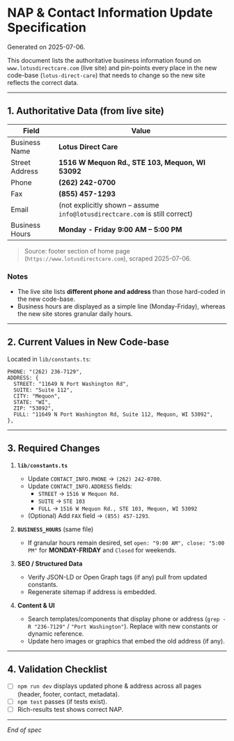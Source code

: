 # NAP & Contact Information Update Specification

Generated on 2025-07-06.

This document lists the authoritative business information found on `www.lotusdirectcare.com` (live site) and pin-points every place in the new code-base (`lotus-direct-care`) that needs to change so the new site reflects the correct data.

---

## 1. Authoritative Data (from live site)

| Field | Value |
|-------|-------|
| Business Name | **Lotus Direct Care** |
| Street Address | **1516 W Mequon Rd., STE 103, Mequon, WI 53092** |
| Phone | **(262) 242-0700** |
| Fax | **(855) 457-1293** |
| Email | (not explicitly shown – assume `info@lotusdirectcare.com` is still correct) |
| Business Hours | **Monday - Friday  9:00 AM – 5:00 PM** |

> Source: footer section of home page (`https://www.lotusdirectcare.com`), scraped 2025-07-06.

### Notes
* The live site lists **different phone and address** than those hard-coded in the new code-base.
* Business hours are displayed as a simple line (Monday-Friday), whereas the new site stores granular daily hours.

---

## 2. Current Values in New Code-base

Located in `lib/constants.ts`:

```
PHONE: "(262) 236-7129",
ADDRESS: {
  STREET: "11649 N Port Washington Rd",
  SUITE: "Suite 112",
  CITY: "Mequon",
  STATE: "WI",
  ZIP: "53092",
  FULL: "11649 N Port Washington Rd, Suite 112, Mequon, WI 53092",
},
```

---

## 3. Required Changes

1. **`lib/constants.ts`**
   * Update `CONTACT_INFO.PHONE` → `(262) 242-0700`.
   * Update `CONTACT_INFO.ADDRESS` fields:
     * `STREET` → `1516 W Mequon Rd.`
     * `SUITE` → `STE 103`
     * `FULL` → `1516 W Mequon Rd., STE 103, Mequon, WI 53092`
   * (Optional) Add `FAX` field → `(855) 457-1293`.

2. **`BUSINESS_HOURS`** (same file)
   * If granular hours remain desired, set `open: "9:00 AM", close: "5:00 PM"` for **MONDAY-FRIDAY** and `Closed` for weekends.

3. **SEO / Structured Data**
   * Verify JSON-LD or Open Graph tags (if any) pull from updated constants.
   * Regenerate sitemap if address is embedded.

4. **Content & UI**
   * Search templates/components that display phone or address (`grep -R "236-7129"` / `"Port Washington"`). Replace with new constants or dynamic reference.
   * Update hero images or graphics that embed the old address (if any).

---

## 4. Validation Checklist

- [ ] `npm run dev` displays updated phone & address across all pages (header, footer, contact, metadata).
- [ ] `npm test` passes (if tests exist).
- [ ] Rich-results test shows correct NAP.

---

_End of spec_
